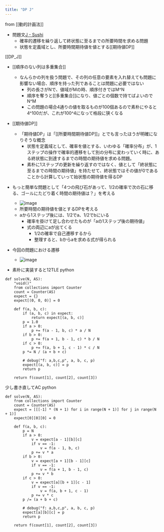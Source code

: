 ```yaml
---
title: "DP J"
---
```


from [[動的計画法]]
- 問題文[J - Sushi](https://atcoder.jp/contests/dp/tasks/dp_j)
    - 確率的遷移を繰り返して終状態に至るまでの所要時間を求める問題
    - 状態を定義域とし、所要時間期待値を値とする[[期待値DP]]

[[DP_J]]
- [[順序のない列は多重集合]]
    - なんらかの列を扱う問題で、その列の任意の要素を入れ替えても問題に影響ない場合、順序を持った列であることは問題に必要ではない
        - 列の長さがNで、値域がMの時、順序付きではM^N
        - 順序を奪うと[[多重集合]]になり、値ごとの個数で持てばよいのでN^M
        - この問題の場合4通りの値を取るものが100個あるので素朴にやると4^100だが、これが100^4になって格段に狭くなる
- [[期待値DP]]
    - 「期待値DP」は「[[所要時間期待値DP]]」とでも言ったほうが明確になりそうな概念
        - 状態を定義域として、確率を値とする、いわゆる「確率分布」が、1ステップの操作で確率的遷移をして別の分布に変わっていく時に、ある終状態に到達するまでの時間の期待値を求める問題。
        - 素朴に1ステップの更新を繰り返すのではなく、値として「終状態に至るまでの時間の期待値」を持たせて、終状態ではその値が0であることから計算していって始状態の期待値を得るDP
- もっと簡単な問題として「4つの飛び石があって、1/2の確率で次の石に移る、ゴールにたどり着く時間の期待値は？」を考える
    - ![image](https://gyazo.com/baf9dfe526c87ec53abf6f66fa139c33/thumb/1000)
    - 所要時間の期待値を値とするDPを考える
    - aから1ステップ後には、1/2でa、1/2でbにいる
        - 確率を掛けて足し合わせたものが「aの1ステップ後の期待値」
        - 式の両辺にaが出てくる
            - 1/2の確率で自己遷移するから
            - 整理すると、bからaを求める式が得られる
- 今回の問題における遷移
    - ![image](https://gyazo.com/378d95d81f847f835f305597f00c264f/thumb/1000)

- 素朴に実装すると12TLE
python

```
def solve(N, AS):
    "void()"
    from collections import Counter
    count = Counter(AS)
    expect = {}
    expect[(0, 0, 0)] = 0

    def f(a, b, c):
        if (a, b, c) in expect:
            return expect[(a, b, c)]
        p = 1.0
        if a > 0:
            p += f(a - 1, b, c) * a / N
        if b > 0:
            p += f(a + 1, b - 1, c) * b / N
        if c > 0:
            p += f(a, b + 1, c - 1) * c / N
        p *= N / (a + b + c)

        # debug("f: a,b,c,p", a, b, c, p)
        expect[(a, b, c)] = p
        return p

    return f(count[1], count[2], count[3])
```


少し書き直してAC
python

```
def solve(N, AS):
    from collections import Counter
    count = Counter(AS)
    expect = [[[-1] * (N + 1) for i in range(N + 1)] for j in range(N + 1)]
    expect[0][0][0] = 0

    def f(a, b, c):
        p = N
        if a > 0:
            v = expect[a - 1][b][c]
            if v == -1:
                v = f(a - 1, b, c)
            p += v * a
        if b > 0:
            v = expect[a + 1][b - 1][c]
            if v == -1:
                v = f(a + 1, b - 1, c)
            p += v * b
        if c > 0:
            v = expect[a][b + 1][c - 1]
            if v == -1:
                v = f(a, b + 1, c - 1)
            p += v * c
        p /= (a + b + c)

        # debug("f: a,b,c,p", a, b, c, p)
        expect[a][b][c] = p
        return p

    return f(count[1], count[2], count[3])
```

